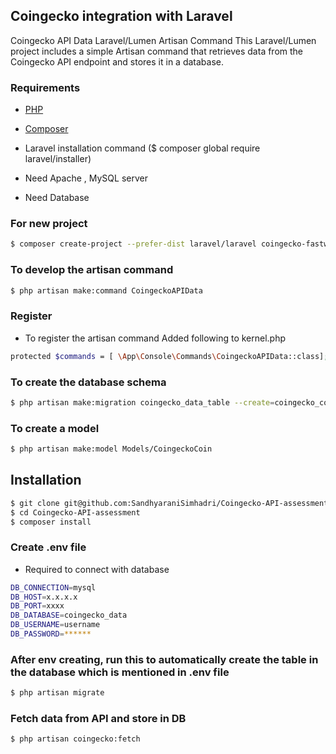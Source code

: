
## Coingecko integration with Laravel

Coingecko API Data Laravel/Lumen Artisan Command This Laravel/Lumen project includes a simple Artisan command that retrieves data from the Coingecko API endpoint and stores it in a database.

### Requirements

- [PHP](https://www.php.net/downloads.php)

- [Composer](https://getcomposer.org/download/)

- Laravel installation command ($ composer global require laravel/installer)
- Need Apache , MySQL server
- Need Database
### For new project
```bash
$ composer create-project --prefer-dist laravel/laravel coingecko-fastway_assessment
```
### To develop the artisan command
```bash
$ php artisan make:command CoingeckoAPIData

```
### Register
- To register the artisan command Added following to kernel.php
```bash
protected $commands = [ \App\Console\Commands\CoingeckoAPIData::class];
```

### To create the database schema
```bash
$ php artisan make:migration coingecko_data_table --create=coingecko_coins

```

### To create a model
```bash
$ php artisan make:model Models/CoingeckoCoin
```

## Installation

```bash
$ git clone git@github.com:SandhyaraniSimhadri/Coingecko-API-assessment.git
$ cd Coingecko-API-assessment
$ composer install
```

### Create .env file
- Required to connect with database
```bash
DB_CONNECTION=mysql
DB_HOST=x.x.x.x
DB_PORT=xxxx
DB_DATABASE=coingecko_data
DB_USERNAME=username
DB_PASSWORD=******
```

### After env creating, run this to automatically create the table in the database which is mentioned in .env file
```bash
$ php artisan migrate

```

### Fetch data from API and store in DB
```bash
$ php artisan coingecko:fetch
```



